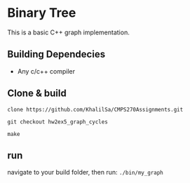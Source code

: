 # Binary Tree

This is a basic C++ graph  implementation.

## Building Dependecies

- Any c/c++ compiler
## Clone & build

``clone https://github.com/KhalilSa/CMPS270Assignments.git``

``git checkout hw2ex5_graph_cycles``

``make``

## run
navigate to your build folder, then run:
``./bin/my_graph``
